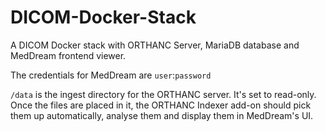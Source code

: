 # DICOM-Docker-Stack
A DICOM Docker stack with ORTHANC Server, MariaDB database and MedDream frontend viewer.

The credentials for MedDream are `user`:`password`

`/data` is the ingest directory for the ORTHANC server. It's set to read-only. Once the files are placed in it, the ORTHANC Indexer add-on should pick them up automatically, analyse them and display them in MedDream's UI.
